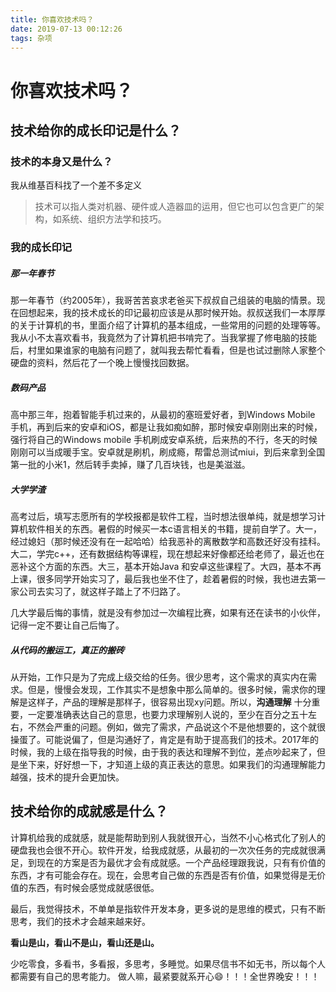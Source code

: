 ```yaml
---
title: 你喜欢技术吗？ 
date: 2019-07-13 00:12:26
tags: 杂项
---
```

# 你喜欢技术吗？ 

## 技术给你的成长印记是什么？ 

### 技术的本身又是什么？ 

我从维基百科找了一个差不多定义

> 技术可以指人类对机器、硬件或人造器皿的运用，但它也可以包含更广的架构，如系统、组织方法学和技巧。 

### 我的成长印记

##### 那一年春节

那一年春节（约2005年），我哥苦苦哀求老爸买下叔叔自己组装的电脑的情景。现在回想起来，我的技术成长的印记最初应该是从那时候开始。叔叔送我们一本厚厚的关于计算机的书，里面介绍了计算机的基本组成，一些常用的问题的处理等等。我从小不太喜欢看书，我竟然为了计算机把书啃完了。当我掌握了修电脑的技能后，村里如果谁家的电脑有问题了，就叫我去帮忙看看，但是也试过删除人家整个硬盘的资料，然后花了一个晚上慢慢找回数据。

##### 数码产品

高中那三年，抱着智能手机过来的，从最初的塞班爱好者，到Windows Mobile 手机，再到后来的安卓和iOS，都是让我如痴如醉，那时候安卓刚刚出来的时候，强行将自己的Windows mobile 手机刷成安卓系统，后来热的不行，冬天的时候刚刚可以当成暖手宝。安卓就是刷机，刷成瘾，帮雷总测试miui，到后来拿到全国第一批的小米1，然后转手卖掉，赚了几百块钱，也是美滋滋。

##### 大学学渣

高考过后，填写志愿所有的学校报都是软件工程，当时想法很单纯，就是想学习计算机软件相关的东西。暑假的时候买一本c语言相关的书籍，提前自学了。大一，经过媳妇（那时候还没有在一起哈哈）给我恶补的离散数学和高数还好没有挂科。大二，学完c++，还有数据结构等课程，现在想起来好像都还给老师了，最近也在恶补这个方面的东西。大三，基本开始Java 和安卓这些课程了。大四，基本不再上课，很多同学开始实习了，最后我也坐不住了，趁着暑假的时候，我也进去第一家公司去实习了，就这样子踏上了不归路了。

几大学最后悔的事情，就是没有参加过一次编程比赛，如果有还在读书的小伙伴，记得一定不要让自己后悔了。

##### 从代码的搬运工，真正的搬砖

从开始，工作只是为了完成上级交给的任务。很少思考，这个需求的真实内在需求。但是，慢慢会发现，工作其实不是想象中那么简单的。很多时候，需求你的理解是这样子，产品的理解是那样子，很容易出现xy问题。所以，**沟通理解** 十分重要，一定要准确表达自己的意思，也要力求理解别人说的，至少在百分之五十左右，不然会严重的问题。例如，做完了需求，产品说这个不是他想要的，这个就很操蛋了。可能说偏了，但是沟通好了，肯定是有助于提高我们的技术。2017年的时候，我的上级在指导我的时候，由于我的表达和理解不到位，差点吵起来了，但是坐下来，好好想一下，才知道上级的真正表达的意思。如果我们的沟通理解能力越强，技术的提升会更加快。

## 技术给你的成就感是什么？ 

计算机给我的成就感，就是能帮助到别人我就很开心，当然不小心格式化了别人的硬盘我也会很不开心。软件开发，给我成就感，从最初的一次次任务的完成就很满足，到现在的方案是否为最优才会有成就感。一个产品经理跟我说，只有有价值的东西，才有可能会存在。现在，会思考自己做的东西是否有价值，如果觉得是无价值的东西，有时候会感觉成就感很低。

最后，我觉得技术，不单单是指软件开发本身，更多说的是思维的模式，只有不断思考，我们的技术才会越来越来好。

**看山是山，看山不是山，看山还是山。**

少吃零食，多看书，多看报，多思考，多睡觉。如果尽信书不如无书，所以每个人都需要有自己的思考能力。
做人嘛，最紧要就系开心😄！！！全世界晚安！！！